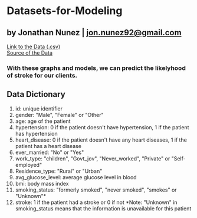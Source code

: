 # Datasets-for-Modeling

by Jonathan Nunez | jon.nunez92@gmail.com
------------------------------------------
[Link to the Data (.csv)](https://www.kaggle.com/datasets/fedesoriano/stroke-prediction-dataset/download?datasetVersionNumber=1)\
[Source of the Data](https://www.kaggle.com/datasets/fedesoriano/stroke-prediction-dataset)

### With these graphs and models, we can predict the likelyhood of stroke for our clients.

## Data Dictionary
1. id: unique identifier
2. gender: "Male", "Female" or "Other"
3. age: age of the patient
4. hypertension: 0 if the patient doesn't have hypertension, 1 if the patient has hypertension
5. heart_disease: 0 if the patient doesn't have any heart diseases, 1 if the patient has a heart disease
6. ever_married: "No" or "Yes"
7. work_type: "children", "Govt_jov", "Never_worked", "Private" or "Self-employed"
8. Residence_type: "Rural" or "Urban"
9. avg_glucose_level: average glucose level in blood
10. bmi: body mass index
11. smoking_status: "formerly smoked", "never smoked", "smokes" or "Unknown"*
12. stroke: 1 if the patient had a stroke or 0 if not
*Note: "Unknown" in smoking_status means that the information is unavailable for this patient
